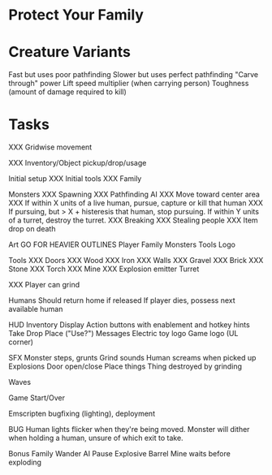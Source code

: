 Protect Your Family
===================

# Creature Variants

Fast but uses poor pathfinding
Slower but uses perfect pathfinding
"Carve through" power
Lift speed multiplier (when carrying person)
Toughness (amount of damage required to kill)

# Tasks

XXX Gridwise movement

XXX Inventory/Object pickup/drop/usage

Initial setup
XXX Initial tools
XXX Family

Monsters
XXX Spawning
XXX Pathfinding
    AI
XXX     Move toward center area
XXX     If within X units of a live human, pursue, capture or kill that human
XXX     If pursuing, but > X + histeresis that human, stop pursuing.
        If within Y units of a turret, destroy the turret.
XXX Breaking
XXX Stealing people
XXX Item drop on death

Art
    GO FOR HEAVIER OUTLINES
    Player
    Family
    Monsters
    Tools
    Logo

Tools
XXX Doors
XXX     Wood
XXX     Iron
XXX Walls
XXX     Gravel
XXX     Brick
XXX     Stone
XXX Torch
XXX Mine
XXX     Explosion emitter
    Turret

XXX Player can grind

Humans
    Should return home if released
    If player dies, possess next available human

HUD
    Inventory Display
    Action buttons with enablement and hotkey hints
        Take
        Drop
        Place ("Use?")
    Messages
    Electric toy logo
    Game logo (UL corner)

SFX
    Monster steps, grunts
    Grind sounds
    Human screams when picked up
    Explosions
    Door open/close
    Place things
    Thing destroyed by grinding

Waves

Game Start/Over

Emscripten bugfixing (lighting), deployment

BUG
    Human lights flicker when they're being moved.
    Monster will dither when holding a human, unsure of which exit to take.

Bonus
    Family Wander AI
    Pause
    Explosive Barrel
    Mine waits before exploding
